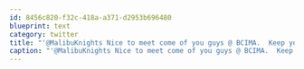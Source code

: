 ```yaml
---
id: 8456c820-f32c-418a-a371-d2953b696480
blueprint: text
category: twitter
title: "'@MalibuKnights Nice to meet come of you guys @ BCIMA.  Keep your eyes out for your photos in Dec 1st edition of Snap Okanagan"
caption: "'@MalibuKnights Nice to meet come of you guys @ BCIMA.  Keep your eyes out for your photos in Dec 1st edition of Snap Okanagan"
---
```

